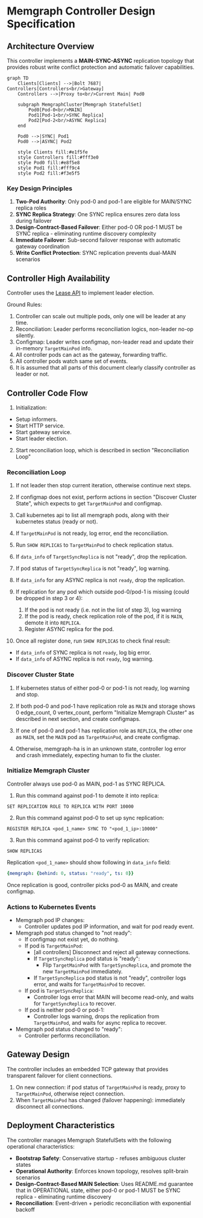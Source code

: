 # Memgraph Controller Design Specification


## Architecture Overview

This controller implements a **MAIN-SYNC-ASYNC** replication topology that provides robust write conflict protection and automatic failover capabilities.

```mermaid
graph TD
    Clients[Clients] -->|Bolt 7687| Controllers[Controllers<br/>Gateway]
    Controllers -->|Proxy to<br/>Current Main| Pod0
    
    subgraph MemgraphCluster[Memgraph StatefulSet]
        Pod0[Pod-0<br/>MAIN]
        Pod1[Pod-1<br/>SYNC Replica]
        Pod2[Pod-2<br/>ASYNC Replica]
    end
    
    Pod0 -->|SYNC| Pod1
    Pod0 -->|ASYNC| Pod2
    
    style Clients fill:#e1f5fe
    style Controllers fill:#fff3e0
    style Pod0 fill:#e8f5e8
    style Pod1 fill:#fff9c4
    style Pod2 fill:#f3e5f5
```

### Key Design Principles

1. **Two-Pod Authority**: Only pod-0 and pod-1 are eligible for MAIN/SYNC replica roles
2. **SYNC Replica Strategy**: One SYNC replica ensures zero data loss during failover
3. **Design-Contract-Based Failover**: Either pod-0 OR pod-1 MUST be SYNC replica - eliminating runtime discovery complexity
4. **Immediate Failover**: Sub-second failover response with automatic gateway coordination
5. **Write Conflict Protection**: SYNC replication prevents dual-MAIN scenarios

## Controller High Availability

Controller uses the [Lease API](https://kubernetes.io/docs/concepts/architecture/leases/#leader-election) to implement leader election.

Ground Rules:

1. Controller can scale out multiple pods, only one will be leader at any time.
2. Reconciliation: Leader performs reconciliation logics, non-leader no-op silently.
3. Configmap: Leader writes configmap, non-leader read and update their in-memory `TargetMainPod` info.
4. All controller pods can act as the gateway, forwarding traffic.
5. All controller pods watch same set of events.
6. It is assumed that all parts of this document clearly classify controller as leader or not.

## Controller Code Flow

1. Initialization:
  - Setup informers.
  - Start HTTP service.
  - Start gateway service.
  - Start leader election.
2. Start reconciliation loop, which is described in section "Reconciliation Loop"

### Reconciliation Loop

1. If not leader then stop current iteration, otherwise continue next steps.

2. If configmap does not exist, perform actions in section "Discover Cluster State", which expects to get `TargetMainPod` and configmap.

3. Call kubernetes api to list all memgraph pods, along with their kubernetes status (ready or not).

4. If `TargetMainPod` is not ready, log error, end the reconciliation.

5. Run `SHOW REPLICAS` to `TargetMainPod` to check replication status.

6. If `data_info` of `TargetSyncReplica` is not "ready", drop the replication.

7. If pod status of `TargetSyncReplica` is not "ready", log warning.

8. If `data_info` for any ASYNC replica is not `ready`, drop the replication.

9. If replication for any pod which outside pod-0/pod-1 is missing (could be dropped in step 3 or 4):

   1. If the pod is not ready (i.e. not in the list of step 3), log warning
   2. If the pod is ready, check replication role of the pod, if it is `MAIN`, demote it into `REPLICA`.
   3. Register ASYNC replica for the pod.

10. Once all register done, run `SHOW REPLICAS` to check final result:

   - If `data_info` of SYNC replica is not `ready`, log big error.
   - If `data_info` of ASYNC replica is not `ready`, log warning.


### Discover Cluster State

1. If kubernetes status of either pod-0 or pod-1 is not ready, log warning and stop.

2. If both pod-0 and pod-1 have replication role as `MAIN` and storage shows 0 edge_count, 0 vertex_count, perform "Initialize Memgraph Cluster" as described in next section, and create configmaps.

3. If one of pod-0 and pod-1 has replication role as `REPLICA`, the other one as `MAIN`, set the `MAIN` pod as `TargetMainPod`, and create configmap.

4. Otherwise, memgraph-ha is in an unknown state, controller log error and crash immediately, expecting human to fix the cluster.

### Initialize Memgraph Cluster

Controller always use pod-0 as MAIN, pod-1 as SYNC REPLICA.

1. Run this command against pod-1 to demote it into replica:

```mgconsole
SET REPLICATION ROLE TO REPLICA WITH PORT 10000
```

2. Run this command against pod-0 to set up sync replication:

```mgconsole
REGISTER REPLICA <pod_1_name> SYNC TO "<pod_1_ip>:10000"
```
3. Run this command against pod-0 to verify replication:

```mgconsole
SHOW REPLICAS
```

Replication `<pod_1_name>` should show following in `data_info` field:

```yaml
{memgraph: {behind: 0, status: "ready", ts: 0}}
```

Once replication is good, controller picks pod-0 as MAIN, and create configmap.


### Actions to Kubernetes Events

- Memgraph pod IP changes:
  - Controller updates pod IP information, and wait for pod ready event.
- Memgraph pod status changed to "not ready":
  - If configmap not exist yet, do nothing.
  - If pod is `TargetMainPod`:
    - [all controllers] Disconnect and reject all gateway connections.
    - If `TargetSyncReplica` pod status is "ready":
      - Flip `TargetMainPod` with `TargetSyncReplica`, and promote the new `TargetMainPod` immediately.
    - If `TargetSyncReplica` pod status is not "ready", controller logs error, and waits for `TargetMainPod` to recover.
  - If pod is `TargetSyncReplica`:
    - Controller logs error that MAIN will become read-only, and waits for `TargetSyncReplica` to recover.
  - If pod is neither pod-0 or pod-1:
    - Controller logs warning, drops the replication from `TargetMainPod`, and waits for async replica to recover.
- Memgraph pod status changed to "ready":
  - Controller performs reconciliation.

## Gateway Design

The controller includes an embedded TCP gateway that provides transparent failover for client connections.

1. On new connection: if pod status of `TargetMainPod` is ready, proxy to `TargetMainPod`, otherwise reject connection.
2. When `TargetMainPod` has changed (failover happening): immediately disconnect all connections.

## Deployment Characteristics

The controller manages Memgraph StatefulSets with the following operational characteristics:

- **Bootstrap Safety**: Conservative startup - refuses ambiguous cluster states
- **Operational Authority**: Enforces known topology, resolves split-brain scenarios  
- **Design-Contract-Based MAIN Selection**: Uses README.md guarantee that in OPERATIONAL state, either pod-0 or pod-1 MUST be SYNC replica - eliminating runtime discovery
- **Reconciliation**: Event-driven + periodic reconciliation with exponential backoff

